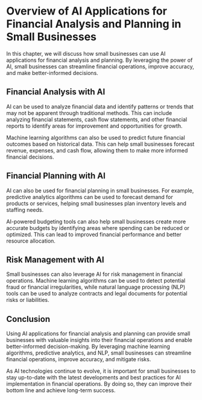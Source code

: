 Overview of AI Applications for Financial Analysis and Planning in Small Businesses
============================================================================================================================================

In this chapter, we will discuss how small businesses can use AI applications for financial analysis and planning. By leveraging the power of AI, small businesses can streamline financial operations, improve accuracy, and make better-informed decisions.

Financial Analysis with AI
--------------------------

AI can be used to analyze financial data and identify patterns or trends that may not be apparent through traditional methods. This can include analyzing financial statements, cash flow statements, and other financial reports to identify areas for improvement and opportunities for growth.

Machine learning algorithms can also be used to predict future financial outcomes based on historical data. This can help small businesses forecast revenue, expenses, and cash flow, allowing them to make more informed financial decisions.

Financial Planning with AI
--------------------------

AI can also be used for financial planning in small businesses. For example, predictive analytics algorithms can be used to forecast demand for products or services, helping small businesses plan inventory levels and staffing needs.

AI-powered budgeting tools can also help small businesses create more accurate budgets by identifying areas where spending can be reduced or optimized. This can lead to improved financial performance and better resource allocation.

Risk Management with AI
-----------------------

Small businesses can also leverage AI for risk management in financial operations. Machine learning algorithms can be used to detect potential fraud or financial irregularities, while natural language processing (NLP) tools can be used to analyze contracts and legal documents for potential risks or liabilities.

Conclusion
----------

Using AI applications for financial analysis and planning can provide small businesses with valuable insights into their financial operations and enable better-informed decision-making. By leveraging machine learning algorithms, predictive analytics, and NLP, small businesses can streamline financial operations, improve accuracy, and mitigate risks.

As AI technologies continue to evolve, it is important for small businesses to stay up-to-date with the latest developments and best practices for AI implementation in financial operations. By doing so, they can improve their bottom line and achieve long-term success.
